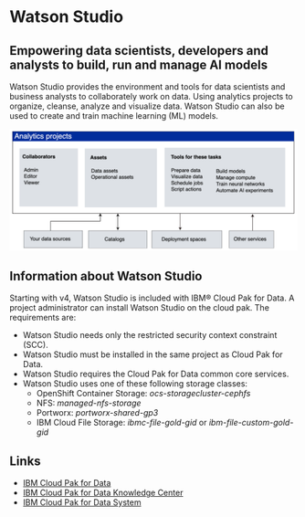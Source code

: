 # Watson Studio

<!--- cSpell:ignore collaborately storagecluster cephfs Portworx portworx ibmc Invenio automations hyperautomation unmanaged practioners Pak Paks Quickstart qube cntk autoplay allowfullscreen -->

## Empowering data scientists, developers and analysts to build, run and manage AI models

Watson Studio provides the environment and tools for data scientists and business analysts to collaborately work on data. Using analytics projects to organize, cleanse, analyze and visualize data. Watson Studio can also be used to create and train machine learning (ML) models.


![WS Overview](images/cpd_ws_overview.png)

## Information about Watson Studio

Starting with v4, Watson Studio is included with IBM® Cloud Pak for Data. A project administrator can install Watson Studio on the cloud pak. The requirements are:

* Watson Studio needs only the restricted security context constraint (SCC).
* Watson Studio must be installed in the same project as Cloud Pak for Data.
* Watson Studio requires the Cloud Pak for Data common core services. 
* Watson Studio uses one of these following storage classes:
    * OpenShift Container Storage: *ocs-storagecluster-cephfs*
    * NFS: *managed-nfs-storage*
    * Portworx: *portworx-shared-gp3*
    * IBM Cloud File Storage: *ibmc-file-gold-gid* or *ibm-file-custom-gold-gid*


  
## Links

- [IBM Cloud Pak for Data](https://www.ibm.com/products/cloud-pak-for-data)
- [IBM Cloud Pak for Data Knowledge Center](https://www.ibm.com/docs/en/cloud-paks/cp-data/4.0?topic=overview)
- [IBM Cloud Pak for Data System](https://www.ibm.com/products/cloud-pak-for-data/system)
